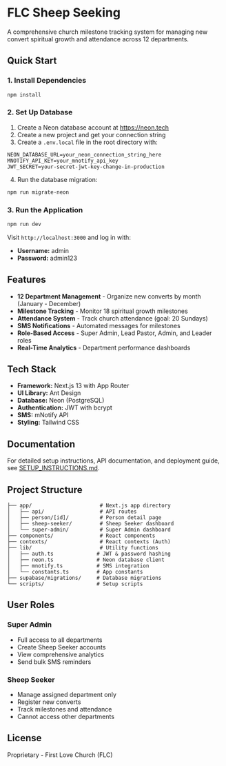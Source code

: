 # FLC Sheep Seeking

A comprehensive church milestone tracking system for managing new convert spiritual growth and attendance across 12 departments.

## Quick Start

### 1. Install Dependencies
```bash
npm install
```

### 2. Set Up Database
1. Create a Neon database account at https://neon.tech
2. Create a new project and get your connection string
3. Create a `.env.local` file in the root directory with:
```env
NEON_DATABASE_URL=your_neon_connection_string_here
MNOTIFY_API_KEY=your_mnotify_api_key
JWT_SECRET=your-secret-jwt-key-change-in-production
```
4. Run the database migration:
```bash
npm run migrate-neon
```

### 3. Run the Application
```bash
npm run dev
```

Visit `http://localhost:3000` and log in with:
- **Username:** admin
- **Password:** admin123

## Features

- **12 Department Management** - Organize new converts by month (January - December)
- **Milestone Tracking** - Monitor 18 spiritual growth milestones
- **Attendance System** - Track church attendance (goal: 20 Sundays)
- **SMS Notifications** - Automated messages for milestones
- **Role-Based Access** - Super Admin, Lead Pastor, Admin, and Leader roles
- **Real-Time Analytics** - Department performance dashboards

## Tech Stack

- **Framework:** Next.js 13 with App Router
- **UI Library:** Ant Design
- **Database:** Neon (PostgreSQL)
- **Authentication:** JWT with bcrypt
- **SMS:** mNotify API
- **Styling:** Tailwind CSS

## Documentation

For detailed setup instructions, API documentation, and deployment guide, see [SETUP_INSTRUCTIONS.md](./SETUP_INSTRUCTIONS.md).

## Project Structure

```
├── app/                      # Next.js app directory
│   ├── api/                  # API routes
│   ├── person/[id]/          # Person detail page
│   ├── sheep-seeker/         # Sheep Seeker dashboard
│   └── super-admin/          # Super Admin dashboard
├── components/               # React components
├── contexts/                 # React contexts (Auth)
├── lib/                      # Utility functions
│   ├── auth.ts              # JWT & password hashing
│   ├── neon.ts              # Neon database client
│   ├── mnotify.ts           # SMS integration
│   └── constants.ts         # App constants
├── supabase/migrations/     # Database migrations
└── scripts/                 # Setup scripts
```

## User Roles

### Super Admin
- Full access to all departments
- Create Sheep Seeker accounts
- View comprehensive analytics
- Send bulk SMS reminders

### Sheep Seeker
- Manage assigned department only
- Register new converts
- Track milestones and attendance
- Cannot access other departments

## License

Proprietary - First Love Church (FLC)
